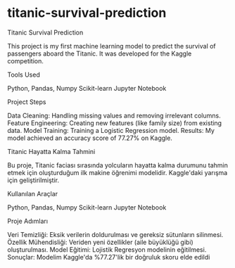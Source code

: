 # titanic-survival-prediction


Titanic Survival Prediction

This project is my first machine learning model to predict the survival of passengers aboard the Titanic. It was developed for the Kaggle competition.

Tools Used

Python, Pandas, Numpy
Scikit-learn
Jupyter Notebook

Project Steps

Data Cleaning: Handling missing values and removing irrelevant columns.
Feature Engineering: Creating new features (like family size) from existing data.
Model Training: Training a Logistic Regression model.
Results: My model achieved an accuracy score of 77.27% on Kaggle.

Titanic Hayatta Kalma Tahmini

Bu proje, Titanic faciası sırasında yolcuların hayatta kalma durumunu tahmin etmek için oluşturduğum ilk makine öğrenimi modelidir. Kaggle'daki yarışma için geliştirilmiştir.

Kullanılan Araçlar

Python, Pandas, Numpy
Scikit-learn
Jupyter Notebook

Proje Adımları

Veri Temizliği: Eksik verilerin doldurulması ve gereksiz sütunların silinmesi.
Özellik Mühendisliği: Veriden yeni özellikler (aile büyüklüğü gibi) oluşturulması.
Model Eğitimi: Lojistik Regresyon modelinin eğitilmesi.
Sonuçlar: Modelim Kaggle'da %77.27'lik bir doğruluk skoru elde edildi
